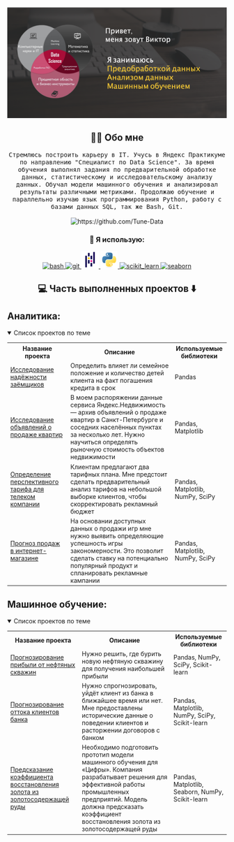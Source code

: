 <div align="center">
  <img src="https://github.com/Tune-Data/Tune-Data/blob/main/images/header.png" alt="header"/>
</div> 

<h2 align="center"> 👨‍💻 Обо мне</h2>
<p align="center">
  <samp>Стремлюсь построить карьеру в IT. Учусь в Яндекс Практикуме по направлению "Специалист по Data Science". За время обучения выполнял задания по предварительной обработке данных, статистическому и исследовательскому анализу данных. Обучал модели машинного обучения и анализировал результаты различными метриками. Продолжаю обучение и параллельно изучаю язык программирования Python, работу с базами данных SQL, так же Bash, Git.
  </samp>
  <br> <br>
  <img src="https://komarev.com/ghpvc/?username=Tune-Data" alt="https://github.com/Tune-Data" />
</p>

<h3 align="center">  🔭 Я использую:</h3>
<p align="center"><a href="https://www.gnu.org/software/bash/" target="_blank" rel="noreferrer"> <img src="https://www.vectorlogo.zone/logos/gnu_bash/gnu_bash-icon.svg" alt="bash" width="40" height="40"/> </a> <a href="https://git-scm.com/" target="_blank" rel="noreferrer"> <img src="https://www.vectorlogo.zone/logos/git-scm/git-scm-icon.svg" alt="git" width="40" height="40"/> </a> <a href="https://pandas.pydata.org/" target="_blank" rel="noreferrer"> <img src="https://raw.githubusercontent.com/devicons/devicon/2ae2a900d2f041da66e950e4d48052658d850630/icons/pandas/pandas-original.svg" alt="pandas" width="40" height="40"/> </a> <a href="https://www.python.org" target="_blank" rel="noreferrer"> <img src="https://raw.githubusercontent.com/devicons/devicon/master/icons/python/python-original.svg" alt="python" width="40" height="40"/> </a> <a href="https://scikit-learn.org/" target="_blank" rel="noreferrer"> <img src="https://upload.wikimedia.org/wikipedia/commons/0/05/Scikit_learn_logo_small.svg" alt="scikit_learn" width="40" height="40"/> </a> <a href="https://seaborn.pydata.org/" target="_blank" rel="noreferrer"> <img src="https://seaborn.pydata.org/_images/logo-mark-lightbg.svg" alt="seaborn" width="40" height="40"/> </a> </p>

<h2  align="center">💻 Часть выполненных проектов ⬇️ </h2>

## Аналитика:
<details open>
  <summary>Список проектов по теме</summary>
<table>
<tr>
  <th>Название проекта</th>
  <th>Описание</th>
  <th>Используемые библиотеки</th>
</tr> 

  
<tr>
  <td><a href = "https://github.com/Tune-Data/practicum_project/blob/main/credit.ipynb">Исследование надёжности заёмщиков</a></td>
  <td>Определить влияет ли семейное положение и количество детей клиента на факт погашения кредита в срок</td>
  <td>Pandas</td>
</tr>
  
<tr>
  <td><a href = "https://github.com/Tune-Data/practicum_project/blob/main/houses.ipynb">Исследование объявлений о продаже квартир</a></td>
  <td>В моем распоряжении данные сервиса Яндекс.Недвижимость — архив объявлений о продаже квартир в Санкт-Петербурге и соседних населённых пунктах за несколько лет. Нужно научиться определять рыночную стоимость объектов недвижимости</td>
  <td>Pandas, Matplotlib</td>
</tr>

<tr>
  <td><a href = "https://github.com/Tune-Data/practicum_project/blob/main/tariff.ipynb">Определение перспективного тарифа для телеком компании</a></td>
  <td>Клиентам предлагают два тарифных плана. Мне предстоит сделать предварительный анализ тарифов на небольшой выборке клиентов, чтобы скорректировать рекламный бюджет</td>
  <td>Pandas, Matplotlib, NumPy, SciPy</td>
</tr>

<tr>
  <td><a href = "https://github.com/Tune-Data/practicum_project/blob/main/game.ipynb">Прогноз продаж в интернет-магазине</a></td>
  <td>На основании доступных данных о продажи игр мне нужно выявить определяющие успешность игры закономерности. Это позволит сделать ставку на потенциально популярный продукт и спланировать рекламные кампании</td>
  <td>Pandas, Matplotlib, NumPy, SciPy</td>
</tr>

</table>
</details>
  
## Машинное обучение:
<details open>
  <summary>Список проектов по теме</summary>
<table>
<tr>
  <th>Название проекта</th>
  <th>Описание</th>
  <th>Используемые библиотеки</th>
</tr> 
  
<tr>
  <td><a href = "https://github.com/Tune-Data/practicum_project/blob/main/find_location_for_well.ipynb">Прогнозирование прибыли от нефтяных скважин</a></td>
  <td>Нужно решить, где бурить новую нефтяную скважину для получения наибольшей прибыли</td>
  <td>Pandas, NumPy, SciPy, Scikit-learn</td>
</tr>
  
<tr>
  <td><a href = "https://github.com/Tune-Data/practicum_project/blob/main/lost_clients.ipynb">Прогнозирование оттока клиентов банка</a></td>
  <td>Нужно спрогнозировать, уйдёт клиент из банка в ближайшее время или нет. Мне предоставлены исторические данные о поведении клиентов и расторжении договоров с банком</td>
  <td>Pandas, Matplotlib, NumPy, SciPy, Scikit-learn</td>
</tr>

<tr>
  <td><a href = "https://github.com/Tune-Data/practicum_project/blob/main/gold.ipynb">Предсказание коэффициента восстановления золота из золотосодержащей руды</a></td>
  <td>Необходимо подготовить прототип модели машинного обучения для «Цифры». Компания разрабатывает решения для эффективной работы промышленных предприятий. Модель должна предсказать коэффициент восстановления золота из золотосодержащей руды</td>
  <td>Pandas, Matplotlib, Seaborn, NumPy, Scikit-learn</td>
</tr>
